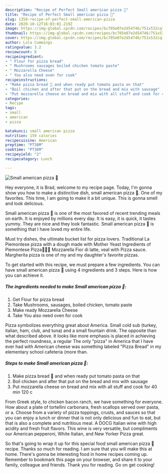 ```yaml
---
description: "Recipe of Perfect Small american pizza 🍕"
title: "Recipe of Perfect Small american pizza 🍕"
slug: 1358-recipe-of-perfect-small-american-pizza
date: 2020-10-12T16:03:01.219Z
image: https://img-global.cpcdn.com/recipes/bc705e07e2d54746/751x532cq70/small-american-pizza-🍕-recipe-main-photo.jpg
thumbnail: https://img-global.cpcdn.com/recipes/bc705e07e2d54746/751x532cq70/small-american-pizza-🍕-recipe-main-photo.jpg
cover: https://img-global.cpcdn.com/recipes/bc705e07e2d54746/751x532cq70/small-american-pizza-🍕-recipe-main-photo.jpg
author: Lola Cummings
ratingvalue: 3.2
reviewcount: 8
recipeingredient:
- " Flour for pizza bread"
- " Mushrooms sausages boiled chicken tomato paste"
- " Mozzarella Cheese"
- " You also need oven for cook"
recipeinstructions:
- "Make pizza bread 🥖 and when ready put tomato pasta on that"
- "Boil chicken and after that put on the bread and mix with sausage"
- "Put mozzarella cheese on bread and mix with all stuff and cook for 40 min 120 c"
categories:
- Recipe
tags:
- small
- american
- pizza

katakunci: small american pizza 
nutrition: 159 calories
recipecuisine: American
preptime: "PT38M"
cooktime: "PT36M"
recipeyield: "2"
recipecategory: Lunch

---
```



![Small american pizza 🍕](https://img-global.cpcdn.com/recipes/bc705e07e2d54746/751x532cq70/small-american-pizza-🍕-recipe-main-photo.jpg)

Hey everyone, it is Brad, welcome to my recipe page. Today, I'm gonna show you how to make a distinctive dish, small american pizza 🍕. One of my favorites. This time, I am going to make it a bit unique. This is gonna smell and look delicious.

Small american pizza 🍕 is one of the most favored of recent trending meals on earth. It is enjoyed by millions every day. It is easy, it is quick, it tastes yummy. They are nice and they look fantastic. Small american pizza 🍕 is something that I have loved my entire life.

Must try dishes, the ultimate bucket list for pizza lovers. Traditional La Piemontese pizza with a dough made with Mother Yeast Ingredients of Piemontese Pizza🍕🍕🍕 Mozzarella Fior di latte, veal with Pizza sauce. Margherita pizza is one of my and my daughter&#39;s favorite pizzas.


To get started with this recipe, we must prepare a few ingredients. You can have small american pizza 🍕 using 4 ingredients and 3 steps. Here is how you can achieve it.

<!--inarticleads1-->

##### The ingredients needed to make Small american pizza 🍕:

1. Get  Flour for pizza bread
1. Take  Mushrooms, sausages, boiled chicken, tomato paste
1. Make ready  Mozzarella Cheese
1. Take  You also need oven for cook


Pizza symbolizes everything great about America. Small cold sub (turkey, italian, ham, club, and tuna) and a small fountain drink. The opposite than what described above. It looks like more emphasis is placed in achieving the perfect roundness, a regular The only &#34;pizza&#34; in America that I have ever had with American cheese was something labeled &#34;Pizza Bread&#34; in my elementary school cafeteria (more than. 

<!--inarticleads2-->

##### Steps to make Small american pizza 🍕:

1. Make pizza bread 🥖 and when ready put tomato pasta on that
1. Boil chicken and after that put on the bread and mix with sausage
1. Put mozzarella cheese on bread and mix with all stuff and cook for 40 min 120 c


From Greek style, to chicken bacon ranch, we have something for everyone. How about a plate of tortellini carbonara, fresh scallops served over pasta, or a. Choose from a variety of pizza toppings, crusts, and sauces so that you can enjoy a lunch or dinner that is not only delicious and fun to eat, but that is also a complete and nutritious meal. A DOCG Italian wine with high acidity and fresh fruit flavors. This wine is very versatile, but compliments our American pepperoni, White Italian, and New Yorker Pizza great. 

So that's going to wrap it up for this special food small american pizza 🍕 recipe. Thanks so much for reading. I am sure that you will make this at home. There's gonna be interesting food in home recipes coming up. Remember to bookmark this page on your browser, and share it to your family, colleague and friends. Thank you for reading. Go on get cooking!
